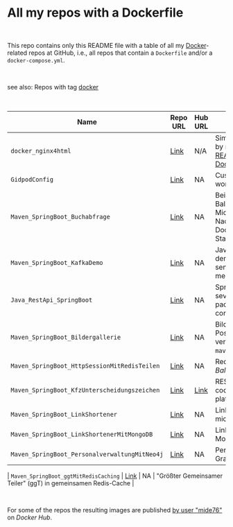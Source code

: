 # All my repos with a Dockerfile #

<br>

This repo contains only this README file with a table of all my [Docker](https://www.docker.com/)-related repos at GitHub, i.e., all repos that 
contain a `Dockerfile` and/or a `docker-compose.yml`.

<br>

see also: Repos with tag [docker](https://github.com/MDecker-MobileComputing?tab=repositories&q=topic%3Adocker&type=source)

<br>

| Name | Repo URL | Hub URL | <Description |
| ---- | -------- | ------- | ------------ |
| `docker_nginx4html` | [Link](https://github.com/MDecker-MobileComputing/docker_nginx4html) | N/A | Simple HTML file served by nginx on Alpine Linux; [README with tutorial of Docker commands](https://github.com/MDecker-MobileComputing/docker_nginx4html/blob/master/README.md#docker-befehle) | 
| `GidpodConfig` | [Link](https://github.com/MDecker-MobileComputing/GitpodConfig) |NA | Custom configuration for a workspace at [gitpod.io](https://gitpod.io) |
| `Maven_SpringBoot_Buchabfrage` | [Link](https://github.com/MDecker-MobileComputing/Maven_SpringBoot_Buchabfrage) | NA | Beispiel für Load Balancing mit zwei Microservices; Log-Nachrichten werden in Docker laufenden ELK-Stack geschickt |
| `Maven_SpringBoot_KafkaDemo` | [Link](https://github.com/MDecker-MobileComputing/Maven_SpringBoot_KafkaDemo) | NA | Java program demonstrating how to send and receive Kafka messages |
| `Java_RestApi_SpringBoot` | [Link](https://github.com/MDecker-MobileComputing/Java_RestApi_SpringBoot) | NA | Spring Boot app providing several REST endpoints packaged in Docker container |
| `Maven_SpringBoot_Bildergallerie` | [Link](https://github.com/MDecker-MobileComputing/Maven_SpringBoot_Bildergallerie) | NA | Bildergallerie, kann auch PostgreSQL in Container verwenden (siehe `maven_start_postgres.bat`) |
| `Maven_SpringBoot_HttpSessionMitRedisTeilen` | [Link](https://github.com/MDecker-MobileComputing/Maven_SpringBoot_HttpSessionMitRedisTeilen) | NA | Redis und Nginx als *Load Balancer* |
| `Maven_SpringBoot_KfzUnterscheidungszeichen` | [Link](https://github.com/MDecker-MobileComputing/Maven_SpringBoot_KfzUnterscheidungszeichen) | [Link](https://hub.docker.com/repository/docker/mide76/kfz-kennzeichen/general) | REST-API to query the codes on German number plates for car |
| `Maven_SpringBoot_LinkShortener` | [Link](https://github.com/MDecker-MobileComputing/Maven_SpringBoot_LinkShortener) | NA | Link shortener with microservice architecture |
| `Maven_SpringBoot_LinkShortenerMitMongoDB` | [Link](https://github.com/MDecker-MobileComputing/Maven_SpringBoot_LinkShortenerMitMongoDB) | NA | Link-Shortener mit MongoDB als Monolith |
| `Maven_SpringBoot_PersonalverwaltungMitNeo4j` | [Link](https://github.com/MDecker-MobileComputing/Maven_SpringBoot_PersonalverwaltungMitNeo4j) | NA | Personalverwaltung mit Graphdatenbank "Neo4j" |

| `Maven_SpringBoot_ggtMitRedisCaching` | [Link](https://github.com/MDecker-MobileComputing/Maven_SpringBoot_ggtMitRedisCaching) | NA | "Größter Gemeinsamer Teiler" (ggT) in gemeinsamen Redis-Cache |


<br>

For some of the repos the resulting images are published [by user "mide76"](https://hub.docker.com/u/mide76) on *Docker Hub*.

<br>
